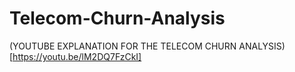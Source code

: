 # Telecom-Churn-Analysis
(YOUTUBE EXPLANATION FOR THE TELECOM CHURN ANALYSIS)[https://youtu.be/lM2DQ7FzCkI]
